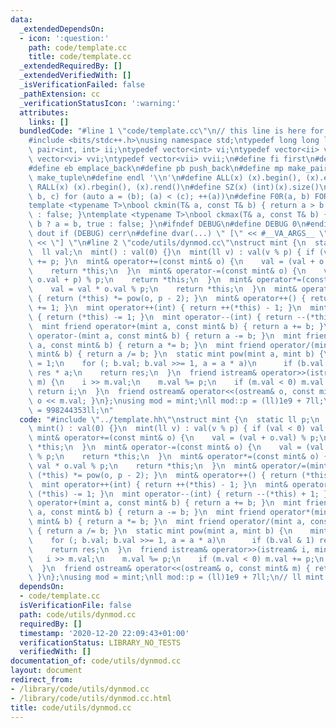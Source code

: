 ```yaml
---
data:
  _extendedDependsOn:
  - icon: ':question:'
    path: code/template.cc
    title: code/template.cc
  _extendedRequiredBy: []
  _extendedVerifiedWith: []
  _isVerificationFailed: false
  _pathExtension: cc
  _verificationStatusIcon: ':warning:'
  attributes:
    links: []
  bundledCode: "#line 1 \"code/template.cc\"\n// this line is here for a reason\n\
    #include <bits/stdc++.h>\nusing namespace std;\ntypedef long long ll;\ntypedef\
    \ pair<int, int> ii;\ntypedef vector<int> vi;\ntypedef vector<ii> vii;\ntypedef\
    \ vector<vi> vvi;\ntypedef vector<vii> vvii;\n#define fi first\n#define se second\n\
    #define eb emplace_back\n#define pb push_back\n#define mp make_pair\n#define mt\
    \ make_tuple\n#define endl '\\n'\n#define ALL(x) (x).begin(), (x).end()\n#define\
    \ RALL(x) (x).rbegin(), (x).rend()\n#define SZ(x) (int)(x).size()\n#define FOR(a,\
    \ b, c) for (auto a = (b); (a) < (c); ++(a))\n#define F0R(a, b) FOR (a, 0, (b))\n\
    template <typename T>\nbool ckmin(T& a, const T& b) { return a > b ? a = b, true\
    \ : false; }\ntemplate <typename T>\nbool ckmax(T& a, const T& b) { return a <\
    \ b ? a = b, true : false; }\n#ifndef DEBUG\n#define DEBUG 0\n#endif\n#define\
    \ dout if (DEBUG) cerr\n#define dvar(...) \" [\" << #__VA_ARGS__ \": \" << (__VA_ARGS__)\
    \ << \"] \"\n#line 2 \"code/utils/dynmod.cc\"\nstruct mint {\n  static ll p;\n\
    \  ll val;\n  mint() : val(0) {}\n  mint(ll v) : val(v % p) { if (val < 0) val\
    \ += p; }\n  mint& operator+=(const mint& o) {\n    val = (val + o.val) % p;\n\
    \    return *this;\n  }\n  mint& operator-=(const mint& o) {\n    val = (val -\
    \ o.val + p) % p;\n    return *this;\n  }\n  mint& operator*=(const mint& o) {\n\
    \    val = val * o.val % p;\n    return *this;\n  }\n  mint& operator/=(mint o)\
    \ { return (*this) *= pow(o, p - 2); }\n  mint& operator++() { return (*this)\
    \ += 1; }\n  mint operator++(int) { return ++(*this) - 1; }\n  mint& operator--()\
    \ { return (*this) -= 1; }\n  mint operator--(int) { return --(*this) + 1; }\n\
    \  mint friend operator+(mint a, const mint& b) { return a += b; }\n  mint friend\
    \ operator-(mint a, const mint& b) { return a -= b; }\n  mint friend operator*(mint\
    \ a, const mint& b) { return a *= b; }\n  mint friend operator/(mint a, const\
    \ mint& b) { return a /= b; }\n  static mint pow(mint a, mint b) {\n    mint res\
    \ = 1;\n    for (; b.val; b.val >>= 1, a = a * a)\n      if (b.val & 1) res =\
    \ res * a;\n    return res;\n  }\n  friend istream& operator>>(istream& i, mint&\
    \ m) {\n    i >> m.val;\n    m.val %= p;\n    if (m.val < 0) m.val += p;\n   \
    \ return i;\n  }\n  friend ostream& operator<<(ostream& o, const mint& m) { return\
    \ o << m.val; }\n};\nusing mod = mint;\nll mod::p = (ll)1e9 + 7ll;\n// ll mint::p\
    \ = 998244353ll;\n"
  code: "#include \"../template.hh\"\nstruct mint {\n  static ll p;\n  ll val;\n \
    \ mint() : val(0) {}\n  mint(ll v) : val(v % p) { if (val < 0) val += p; }\n \
    \ mint& operator+=(const mint& o) {\n    val = (val + o.val) % p;\n    return\
    \ *this;\n  }\n  mint& operator-=(const mint& o) {\n    val = (val - o.val + p)\
    \ % p;\n    return *this;\n  }\n  mint& operator*=(const mint& o) {\n    val =\
    \ val * o.val % p;\n    return *this;\n  }\n  mint& operator/=(mint o) { return\
    \ (*this) *= pow(o, p - 2); }\n  mint& operator++() { return (*this) += 1; }\n\
    \  mint operator++(int) { return ++(*this) - 1; }\n  mint& operator--() { return\
    \ (*this) -= 1; }\n  mint operator--(int) { return --(*this) + 1; }\n  mint friend\
    \ operator+(mint a, const mint& b) { return a += b; }\n  mint friend operator-(mint\
    \ a, const mint& b) { return a -= b; }\n  mint friend operator*(mint a, const\
    \ mint& b) { return a *= b; }\n  mint friend operator/(mint a, const mint& b)\
    \ { return a /= b; }\n  static mint pow(mint a, mint b) {\n    mint res = 1;\n\
    \    for (; b.val; b.val >>= 1, a = a * a)\n      if (b.val & 1) res = res * a;\n\
    \    return res;\n  }\n  friend istream& operator>>(istream& i, mint& m) {\n \
    \   i >> m.val;\n    m.val %= p;\n    if (m.val < 0) m.val += p;\n    return i;\n\
    \  }\n  friend ostream& operator<<(ostream& o, const mint& m) { return o << m.val;\
    \ }\n};\nusing mod = mint;\nll mod::p = (ll)1e9 + 7ll;\n// ll mint::p = 998244353ll;\n"
  dependsOn:
  - code/template.cc
  isVerificationFile: false
  path: code/utils/dynmod.cc
  requiredBy: []
  timestamp: '2020-12-20 22:09:43+01:00'
  verificationStatus: LIBRARY_NO_TESTS
  verifiedWith: []
documentation_of: code/utils/dynmod.cc
layout: document
redirect_from:
- /library/code/utils/dynmod.cc
- /library/code/utils/dynmod.cc.html
title: code/utils/dynmod.cc
---
```

